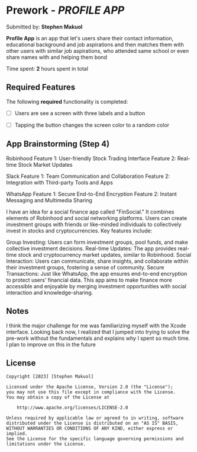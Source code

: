 # Prework - *PROFILE APP*

Submitted by: **Stephen Makuol**

**Profile App** is an app that let's users share their contact information, educational background and job aspirations and then matches them with other users with similar job aspirations, who attended same school or even share names with and helping them bond 

Time spent: **2** hours spent in total

## Required Features

The following **required** functionality is completed:

- [ ] Users are see a screen with three labels and a button
- [ ] Tapping the button changes the screen color to a random color
 

## App Brainstorming (Step 4)
Robinhood
Feature 1: User-friendly Stock Trading Interface
Feature 2: Real-time Stock Market Updates

Slack
Feature 1: Team Communication and Collaboration
Feature 2: Integration with Third-party Tools and Apps

WhatsApp
Feature 1: Secure End-to-End Encryption
Feature 2: Instant Messaging and Multimedia Sharing

I have an idea for a social finance app called "FinSocial." It combines elements of Robinhood and social networking platforms. Users can create investment groups with friends or like-minded individuals to collectively invest in stocks and cryptocurrencies. Key features include:

Group Investing: Users can form investment groups, pool funds, and make collective investment decisions.
Real-time Updates: The app provides real-time stock and cryptocurrency market updates, similar to Robinhood.
Social Interaction: Users can communicate, share insights, and collaborate within their investment groups, fostering a sense of community.
Secure Transactions: Just like WhatsApp, the app ensures end-to-end encryption to protect users' financial data.
This app aims to make finance more accessible and enjoyable by merging investment opportunities with social interaction and knowledge-sharing.


## Notes

I think the major challenge for me was familiarizing myself with the Xcode interface. Looking back now, I realized that I jumped into trying to solve the pre-work without the fundamentals and explains why I spent so much time. I plan to improve on this in the future

## License

    Copyright [2023] [Stephen Makuol]

    Licensed under the Apache License, Version 2.0 (the "License");
    you may not use this file except in compliance with the License.
    You may obtain a copy of the License at

        http://www.apache.org/licenses/LICENSE-2.0

    Unless required by applicable law or agreed to in writing, software
    distributed under the License is distributed on an "AS IS" BASIS,
    WITHOUT WARRANTIES OR CONDITIONS OF ANY KIND, either express or implied.
    See the License for the specific language governing permissions and
    limitations under the License.
